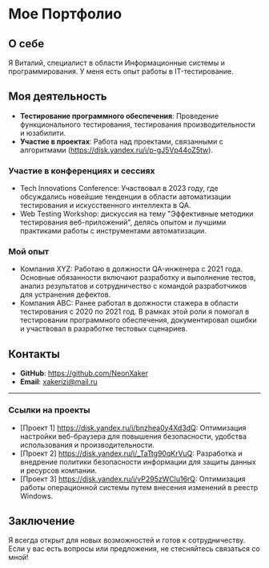 # Мое Портфолио

## О себе
Я Виталий, специалист в области Информационные системы и программирования. У меня есть опыт работы в IT-тестирование. 

## Моя деятельность
- **Тестирование программного обеспечения**: Проведение функционального тестирования, тестирования производительности и юзабилити.
- **Участие в проектах**: Работа над проектами, связанными с алгоритмами (https://disk.yandex.ru/i/p-gJ5Vp44oZ5tw).

### Участие в конференциях и сессиях
- Tech Innovations Conference: Участвовал в 2023 году, где обсуждались новейшие тенденции в области автоматизации тестирования и искусственного интеллекта в QA.
- Web Testing Workshop: дискуссия на тему "Эффективные методики тестирования веб-приложений", делясь опытом и лучшими практиками работы с инструментами автоматизации.

### Мой опыт
- Компания XYZ: Работаю в должности QA-инженера с 2021 года. Основные обязанности включают разработку и выполнение тестов, анализ результатов и сотрудничество с командой разработчиков для устранения дефектов.
- Компания ABC: Ранее работал в должности стажера в области тестирования с 2020 по 2021 год. В рамках этой роли я помогал в тестировании программного обеспечения, документировал ошибки и участвовал в разработке тестовых сценариев.

## Контакты
- **GitHub**: https://github.com/NeonXaker
- **Email**: xakerizi@mail.ru

---

### Ссылки на проекты
- [Проект 1] https://disk.yandex.ru/i/bnzhea0y4Xd3dQ: Оптимизация настройки веб-браузера для повышения безопасности, удобства использования и производительности.
- [Проект 2] https://disk.yandex.ru/i/_TaTtg90qKrVuQ: Разработка и внедрение политики безопасности информации для защиты данных и ресурсов компании.
- [Проект 3] https://disk.yandex.ru/i/vP295zWClu16rQ: Оптимизация работы операционной системы путем внесения изменений в реестр Windows.

## Заключение
Я всегда открыт для новых возможностей и готов к сотрудничеству. Если у вас есть вопросы или предложения, не стесняйтесь связаться со мной!
